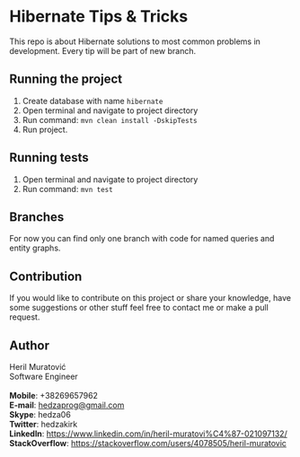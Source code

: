 # Hibernate Tips & Tricks
This repo is about Hibernate solutions to most common problems in development.
Every tip will be part of new branch.


## Running the project
1. Create database with name `hibernate`
2. Open terminal and navigate to project directory
3. Run command: ```mvn clean install -DskipTests```
4. Run project.

## Running tests

1. Open terminal and navigate to project directory
2. Run command: ```mvn test```

## Branches
For now you can find only one branch with code for named queries and entity graphs.

## Contribution  
If you would like to contribute on this project or share your knowledge, have some suggestions or 
other stuff feel free to contact me or make a pull request.


## Author

Heril Muratović  
Software Engineer  
<br>
**Mobile**: +38269657962  
**E-mail**: hedzaprog@gmail.com  
**Skype**: hedza06  
**Twitter**: hedzakirk  
**LinkedIn**: https://www.linkedin.com/in/heril-muratovi%C4%87-021097132/  
**StackOverflow**: https://stackoverflow.com/users/4078505/heril-muratovic